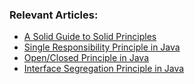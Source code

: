 ### Relevant Articles:

- [A Solid Guide to Solid Principles](https://www.baeldung.com/solid-principles)
- [Single Responsibility Principle in Java](https://www.baeldung.com/java-single-responsibility-principle)
- [Open/Closed Principle in Java](https://www.baeldung.com/java-open-closed-principle)
- [Interface Segregation Principle in Java](https://www.baeldung.com/java-interface-segregation)
